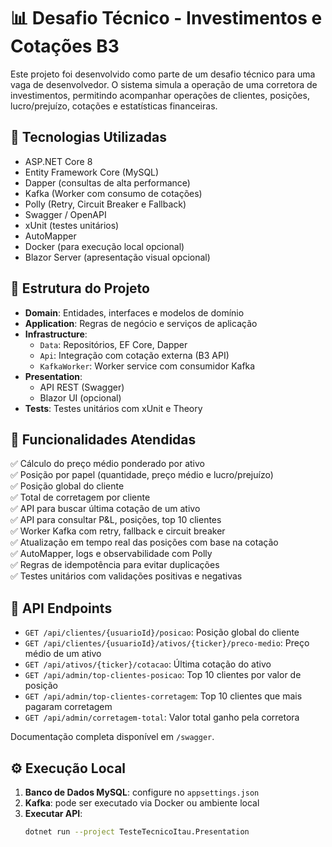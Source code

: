 # 📊 Desafio Técnico - Investimentos e Cotações B3

Este projeto foi desenvolvido como parte de um desafio técnico para uma vaga de desenvolvedor. O sistema simula a operação de uma corretora de investimentos, permitindo acompanhar operações de clientes, posições, lucro/prejuízo, cotações e estatísticas financeiras.

## 🚀 Tecnologias Utilizadas

- ASP.NET Core 8
- Entity Framework Core (MySQL)
- Dapper (consultas de alta performance)
- Kafka (Worker com consumo de cotações)
- Polly (Retry, Circuit Breaker e Fallback)
- Swagger / OpenAPI
- xUnit (testes unitários)
- AutoMapper
- Docker (para execução local opcional)
- Blazor Server (apresentação visual opcional)

## 🧩 Estrutura do Projeto

- **Domain**: Entidades, interfaces e modelos de domínio
- **Application**: Regras de negócio e serviços de aplicação
- **Infrastructure**:
  - `Data`: Repositórios, EF Core, Dapper
  - `Api`: Integração com cotação externa (B3 API)
  - `KafkaWorker`: Worker service com consumidor Kafka
- **Presentation**:
  - API REST (Swagger)
  - Blazor UI (opcional)
- **Tests**: Testes unitários com xUnit e Theory

## 📝 Funcionalidades Atendidas

✅ Cálculo do preço médio ponderado por ativo  
✅ Posição por papel (quantidade, preço médio e lucro/prejuízo)  
✅ Posição global do cliente  
✅ Total de corretagem por cliente  
✅ API para buscar última cotação de um ativo  
✅ API para consultar P&L, posições, top 10 clientes  
✅ Worker Kafka com retry, fallback e circuit breaker  
✅ Atualização em tempo real das posições com base na cotação  
✅ AutoMapper, logs e observabilidade com Polly  
✅ Regras de idempotência para evitar duplicações  
✅ Testes unitários com validações positivas e negativas  

## 📡 API Endpoints

- `GET /api/clientes/{usuarioId}/posicao`: Posição global do cliente
- `GET /api/clientes/{usuarioId}/ativos/{ticker}/preco-medio`: Preço médio de um ativo
- `GET /api/ativos/{ticker}/cotacao`: Última cotação do ativo
- `GET /api/admin/top-clientes-posicao`: Top 10 clientes por valor de posição
- `GET /api/admin/top-clientes-corretagem`: Top 10 clientes que mais pagaram corretagem
- `GET /api/admin/corretagem-total`: Valor total ganho pela corretora

Documentação completa disponível em `/swagger`.

## ⚙️ Execução Local

1. **Banco de Dados MySQL**: configure no `appsettings.json`  
2. **Kafka**: pode ser executado via Docker ou ambiente local  
3. **Executar API**:  
   ```bash
   dotnet run --project TesteTecnicoItau.Presentation


